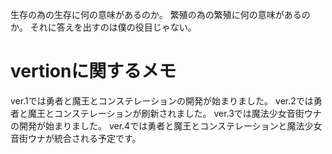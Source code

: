 生存の為の生存に何の意味があるのか。
繁殖の為の繁殖に何の意味があるのか。
それに答えを出すのは僕の役目じゃない。

# vertionに関するメモ
ver.1では勇者と魔王とコンステレーションの開発が始まりました。
ver.2では勇者と魔王とコンステレーションが刷新されました。
ver.3では魔法少女音街ウナの開発が始まりました。
ver.4では勇者と魔王とコンステレーションと魔法少女音街ウナが統合される予定です。